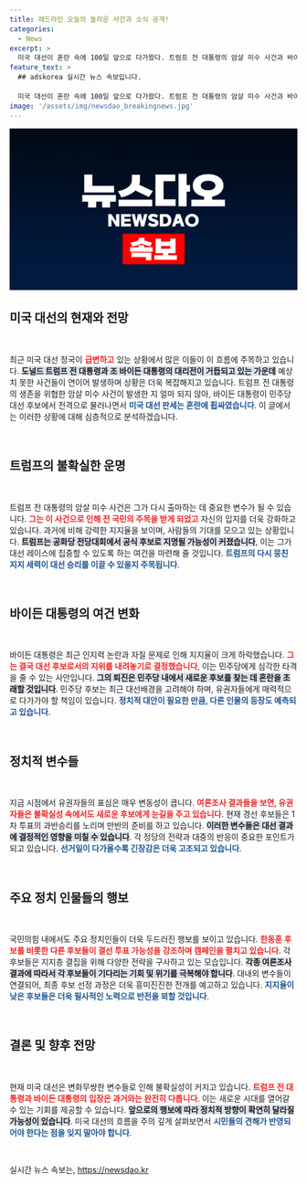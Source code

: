 ```yaml
---
title: 헤드라인 오늘의 놀라운 사건과 소식 공개!
categories:
  - News
excerpt: >
  미국 대선이 혼란 속에 100일 앞으로 다가왔다. 트럼프 전 대통령의 암살 미수 사건과 바이든 대통령의 후보 사퇴로 판세가 급변. 전 세계의 관심이 집중되는 가운데, 차기 미국의 미래는 불투명해진 상태다.
feature_text: >
  ## adskorea 실시간 뉴스 속보입니다.

  미국 대선이 혼란 속에 100일 앞으로 다가왔다. 트럼프 전 대통령의 암살 미수 사건과 바이든 대통령의 후보 사퇴로 판세가 급변. 전 세계의 관심이 집중되는 가운데, 차기 미국의 미래는 불투명해진 상태다.
image: '/assets/img/newsdao_breakingnews.jpg'
---
```


<p><img src="/assets/img/newsdao_breakingnews.jpg" alt="adskorea 속보" /></p>

<h2 data-ke-size="size26">미국 대선의 현재와 전망</h2>

<p data-ke-size="size16">&nbsp;</p>

<p>최근 미국 대선 정국이 <b><span style="color: #ee2323;">급변하고</span></b> 있는 상황에서 많은 이들이 이 흐름에 주목하고 있습니다. <b><span style="background-color: #21538527;">도널드 트럼프 전 대통령과 조 바이든 대통령의 대리전이 거듭되고 있는 가운데</span></b> 예상치 못한 사건들이 연이어 발생하며 상황은 더욱 복잡해지고 있습니다. 트럼프 전 대통령의 생존을 위협한 암살 미수 사건이 발생한 지 얼마 되지 않아, 바이든 대통령이 민주당 대선 후보에서 전격으로 물러나면서 <b><span style="color: #1a5490;">미국 대선 판세는 혼란에 휩싸였습니다</span></b>. 이 글에서는 이러한 상황에 대해 심층적으로 분석하겠습니다.</p>

<p data-ke-size="size16">&nbsp;</p>

<h2 data-ke-size="size26">트럼프의 불확실한 운명</h2>

<p data-ke-size="size16">&nbsp;</p>

<p>트럼프 전 대통령의 암살 미수 사건은 그가 다시 출마하는 데 중요한 변수가 될 수 있습니다. <b><span style="color: #ee2323;">그는 이 사건으로 인해 전 국민의 주목을 받게 되었고</span></b> 자신의 입지를 더욱 강화하고 있습니다. 과거에 비해 강력한 지지율을 보이며, 사람들의 기대를 모으고 있는 상황입니다. <b><span style="background-color: #21538527;">트럼프는 공화당 전당대회에서 공식 후보로 지명될 가능성이 커졌습니다</span></b>, 이는 그가 대선 레이스에 집중할 수 있도록 하는 여건을 마련해 줄 것입니다. <b><span style="color: #1a5490;">트럼프의 다시 뭉친 지지 세력이 대선 승리를 이끌 수 있을지 주목됩니다</span></b>.</p>

<p data-ke-size="size16">&nbsp;</p>

<h2 data-ke-size="size26">바이든 대통령의 여건 변화</h2>

<p data-ke-size="size16">&nbsp;</p>

<p>바이든 대통령은 최근 인지력 논란과 자질 문제로 인해 지지율이 크게 하락했습니다. <b><span style="color: #ee2323;">그는 결국 대선 후보로서의 지위를 내려놓기로 결정했습니다</span></b>, 이는 민주당에게 심각한 타격을 줄 수 있는 사안입니다. <b><span style="background-color: #21538527;">그의 퇴진은 민주당 내에서 새로운 후보를 찾는 데 혼란을 초래할 것입니다</span></b>. 민주당 후보는 최근 대선배경을 고려해야 하며, 유권자들에게 매력적으로 다가가야 할 책임이 있습니다. <b><span style="color: #1a5490;">정치적 대안이 필요한 만큼, 다른 인물의 등장도 예측되고 있습니다</span></b>.</p>

<p data-ke-size="size16">&nbsp;</p>

<h2 data-ke-size="size26">정치적 변수들</h2>

<p data-ke-size="size16">&nbsp;</p>

<p>지금 시점에서 유권자들의 표심은 매우 변동성이 큽니다. <b><span style="color: #ee2323;">여론조사 결과들을 보면, 유권자들은 불확실성 속에서도 새로운 후보에게 눈길을 주고 있습니다</span></b>. 현재 경선 후보들은 1차 투표의 과반승리를 노리며 만반의 준비를 하고 있습니다. <b><span style="background-color: #21538527;">이러한 변수들은 대선 결과에 결정적인 영향을 미칠 수 있습니다</span></b>. 각 정당의 전략과 대중의 반응이 중요한 포인트가 되고 있습니다. <b><span style="color: #1a5490;">선거일이 다가올수록 긴장감은 더욱 고조되고 있습니다</span></b>.</p>

<p data-ke-size="size16">&nbsp;</p>

<h2 data-ke-size="size26">주요 정치 인물들의 행보</h2>

<p data-ke-size="size16">&nbsp;</p>

<p>국민의힘 내에서도 주요 정치인들이 더욱 두드러진 행보를 보이고 있습니다. <b><span style="color: #ee2323;">한동훈 후보를 비롯한 다른 후보들이 결선 투표 가능성을 강조하며 캠페인을 펼치고 있습니다</span></b>. 각 후보들은 지지층 결집을 위해 다양한 전략을 구사하고 있는 모습입니다. <b><span style="background-color: #21538527;">각종 여론조사 결과에 따라서 각 후보들이 기다리는 기회 및 위기를 극복해야 합니다</span></b>. 대내외 변수들이 연결되어, 최종 후보 선정 과정은 더욱 흥미진진한 전개를 예고하고 있습니다. <b><span style="color: #1a5490;">지지율이 낮은 후보들은 더욱 필사적인 노력으로 반전을 꾀할 것입니다</span></b>.</p>

<p data-ke-size="size16">&nbsp;</p>

<h2 data-ke-size="size26">결론 및 향후 전망</h2>

<p data-ke-size="size16">&nbsp;</p>

<p>현재 미국 대선은 변화무쌍한 변수들로 인해 불확실성이 커지고 있습니다. <b><span style="color: #ee2323;">트럼프 전 대통령과 바이든 대통령의 입장은 과거와는 완전히 다릅니다</span></b>. 이는 새로운 시대를 열어갈 수 있는 기회를 제공할 수 있습니다. <b><span style="background-color: #21538527;">앞으로의 행보에 따라 정치적 방향이 확연히 달라질 가능성이 있습니다</span></b>. 미국 대선의 흐름을 주의 깊게 살펴보면서 <b><span style="color: #1a5490;">시민들의 견해가 반영되어야 한다는 점을 잊지 말아야 합니다</span></b>. </p>

<p data-ke-size="size16">&nbsp;</p>
실시간 뉴스 속보는, <a href="https://newsdao.kr" rel="dofollow">https://newsdao.kr</a>


